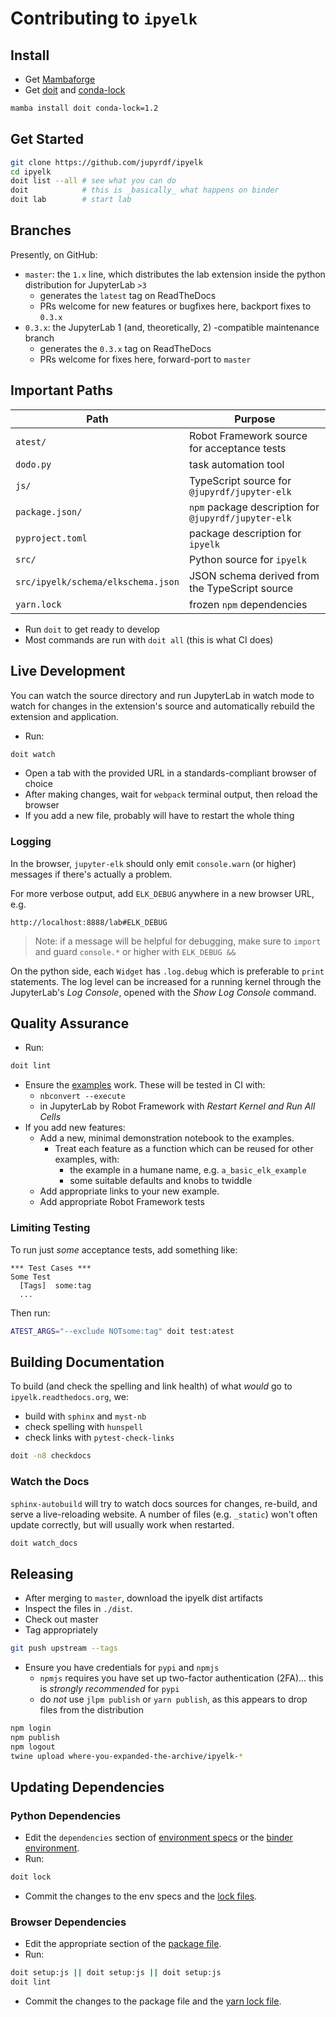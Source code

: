 # Contributing to `ipyelk`

## Install

- Get [Mambaforge](https://github.com/conda-forge/miniforge)
- Get [doit](https://pydoit.org) and
  [conda-lock](https://github.com/conda-incubator/conda-lock)

```bash
mamba install doit conda-lock=1.2
```

## Get Started

```bash
git clone https://github.com/jupyrdf/ipyelk
cd ipyelk
doit list --all # see what you can do
doit            # this is _basically_ what happens on binder
doit lab        # start lab
```

## Branches

Presently, on GitHub:

- `master`: the `1.x` line, which distributes the lab extension inside the python
  distribution for JupyterLab `>3`
  - generates the `latest` tag on ReadTheDocs
  - PRs welcome for new features or bugfixes here, backport fixes to `0.3.x`
- `0.3.x`: the JupyterLab 1 (and, theoretically, 2) -compatible maintenance branch
  - generates the `0.3.x` tag on ReadTheDocs
  - PRs welcome for fixes here, forward-port to `master`

## Important Paths

| Path                               | Purpose                                              |
| ---------------------------------- | ---------------------------------------------------- |
| `atest/`                           | Robot Framework source for acceptance tests          |
| `dodo.py`                          | task automation tool                                 |
| `js/`                              | TypeScript source for `@jupyrdf/jupyter-elk`         |
| `package.json/`                    | `npm` package description for `@jupyrdf/jupyter-elk` |
| `pyproject.toml`                   | package description for `ipyelk`                     |
| `src/`                             | Python source for `ipyelk`                           |
| `src/ipyelk/schema/elkschema.json` | JSON schema derived from the TypeScript source       |
| `yarn.lock`                        | frozen `npm` dependencies                            |

- Run `doit` to get ready to develop
- Most commands are run with `doit all` (this is what CI does)

## Live Development

You can watch the source directory and run JupyterLab in watch mode to watch for changes
in the extension's source and automatically rebuild the extension and application.

- Run:

```bash
doit watch
```

- Open a tab with the provided URL in a standards-compliant browser of choice
- After making changes, wait for `webpack` terminal output, then reload the browser
- If you add a new file, probably will have to restart the whole thing

### Logging

In the browser, `jupyter-elk` should only emit `console.warn` (or higher) messages if
there's actually a problem.

For more verbose output, add `ELK_DEBUG` anywhere in a new browser URL, e.g.

```http
http://localhost:8888/lab#ELK_DEBUG
```

> Note: if a message will be helpful for debugging, make sure to `import` and guard
> `console.*` or higher with `ELK_DEBUG &&`

On the python side, each `Widget` has `.log.debug` which is preferable to `print`
statements. The log level can be increased for a running kernel through the JupyterLab's
_Log Console_, opened with the _Show Log Console_ command.

## Quality Assurance

- Run:

```bash
doit lint
```

- Ensure the [examples](./examples) work. These will be tested in CI with:
  - `nbconvert --execute`
  - in JupyterLab by Robot Framework with _Restart Kernel and Run All Cells_
- If you add new features:
  - Add a new, minimal demonstration notebook to the examples.
    - Treat each feature as a function which can be reused for other examples, with:
      - the example in a humane name, e.g. `a_basic_elk_example`
      - some suitable defaults and knobs to twiddle
  - Add appropriate links to your new example.
  - Add appropriate Robot Framework tests

### Limiting Testing

To run just _some_ acceptance tests, add something like:

```robotframework
*** Test Cases ***
Some Test
  [Tags]  some:tag
  ...
```

Then run:

```bash
ATEST_ARGS="--exclude NOTsome:tag" doit test:atest
```

## Building Documentation

To build (and check the spelling and link health) of what _would_ go to
`ipyelk.readthedocs.org`, we:

- build with `sphinx` and `myst-nb`
- check spelling with `hunspell`
- check links with `pytest-check-links`

```bash
doit -n8 checkdocs
```

### Watch the Docs

`sphinx-autobuild` will try to watch docs sources for changes, re-build, and serve a
live-reloading website. A number of files (e.g. `_static`) won't often update correctly,
but will usually work when restarted.

```bash
doit watch_docs
```

## Releasing

- After merging to `master`, download the ipyelk dist artifacts
- Inspect the files in `./dist`.
- Check out master
- Tag appropriately

```bash
git push upstream --tags
```

- Ensure you have credentials for `pypi` and `npmjs`
  - `npmjs` requires you have set up two-factor authentication (2FA)... this is
    _strongly recommended_ for `pypi`
  - do _not_ use `jlpm publish` or `yarn publish`, as this appears to drop files from
    the distribution

```bash
npm login
npm publish
npm logout
twine upload where-you-expanded-the-archive/ipyelk-*
```

## Updating Dependencies

### Python Dependencies

- Edit the `dependencies` section of [environment specs](./.github/env_specs/) or the
  [binder environment](./.binder/environment.yml).
- Run:

```bash
doit lock
```

- Commit the changes to the env specs and the [lock files](./.github/locks).

### Browser Dependencies

- Edit the appropriate section of the [package file](./package.json).
- Run:

```bash
doit setup:js || doit setup:js || doit setup:js
doit lint
```

- Commit the changes to the package file and the [yarn lock file](./yarn.lock).
